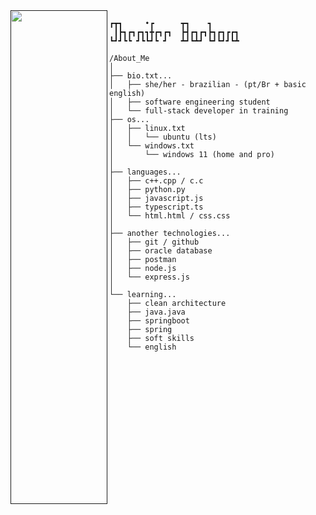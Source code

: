 <a href="">
<img src="https://cdn.pixabay.com/photo/2023/09/02/07/41/ai-generated-8228386_1280.png" align="left" width="155" height="790">
</a>

```plaintext
┏┳┓     •┏      ┳┓    ┓      
 ┃┣┓┏┓┏┓┓╋┏┓┏┓  ┣┫┏┓┏┓┣┓┏┓┏┏┓
┗┛┛┗┗ ┛┗┗┛┗ ┛   ┻┛┗┻┛ ┗┛┗┛┛┗┻
```
  
```plaintext
/About_Me
│
├── bio.txt...
│   ├── she/her - brazilian - (pt/Br + basic english)
│   ├── software engineering student
│   └── full-stack developer in training
├── os...
│   ├── linux.txt
│   │   └── ubuntu (lts)
│   └── windows.txt
│       └── windows 11 (home and pro)
│
├── languages...
│   ├── c++.cpp / c.c
│   ├── python.py
│   ├── javascript.js
│   ├── typescript.ts
│   └── html.html / css.css
│
├── another technologies...
│   ├── git / github
│   ├── oracle database
│   ├── postman
│   ├── node.js
│   └── express.js
│
└── learning...
    ├── clean architecture
    ├── java.java
    ├── springboot
    ├── spring
    ├── soft skills
    └── english
```
